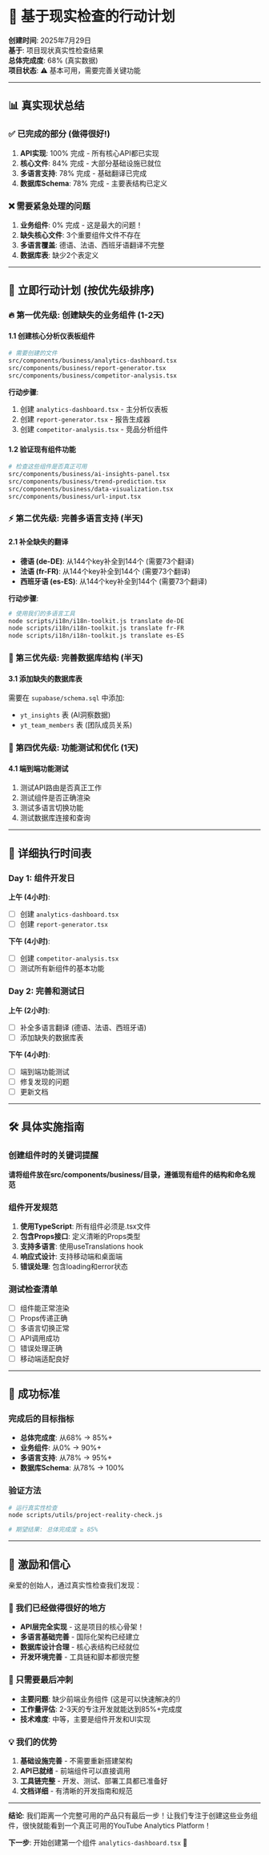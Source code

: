 # 🎯 基于现实检查的行动计划

**创建时间**: 2025年7月29日  
**基于**: 项目现状真实性检查结果  
**总体完成度**: 68% (真实数据)  
**项目状态**: ⚠️ 基本可用，需要完善关键功能  

---

## 📊 真实现状总结

### ✅ 已完成的部分 (做得很好!)
1. **API实现**: 100% 完成 - 所有核心API都已实现
2. **核心文件**: 84% 完成 - 大部分基础设施已就位
3. **多语言支持**: 78% 完成 - 基础翻译已完成
4. **数据库Schema**: 78% 完成 - 主要表结构已定义

### ❌ 需要紧急处理的问题
1. **业务组件**: 0% 完成 - 这是最大的问题！
2. **缺失核心文件**: 3个重要组件文件不存在
3. **多语言覆盖**: 德语、法语、西班牙语翻译不完整
4. **数据库表**: 缺少2个表定义

---

## 🚀 立即行动计划 (按优先级排序)

### 🔥 第一优先级: 创建缺失的业务组件 (1-2天)

#### 1.1 创建核心分析仪表板组件
```bash
# 需要创建的文件
src/components/business/analytics-dashboard.tsx
src/components/business/report-generator.tsx  
src/components/business/competitor-analysis.tsx
```

**行动步骤**:
1. 创建 `analytics-dashboard.tsx` - 主分析仪表板
2. 创建 `report-generator.tsx` - 报告生成器
3. 创建 `competitor-analysis.tsx` - 竞品分析组件

#### 1.2 验证现有组件功能
```bash
# 检查这些组件是否真正可用
src/components/business/ai-insights-panel.tsx
src/components/business/trend-prediction.tsx
src/components/business/data-visualization.tsx
src/components/business/url-input.tsx
```

### ⚡ 第二优先级: 完善多语言支持 (半天)

#### 2.1 补全缺失的翻译
- **德语 (de-DE)**: 从144个key补全到144个 (需要73个翻译)
- **法语 (fr-FR)**: 从144个key补全到144个 (需要73个翻译)  
- **西班牙语 (es-ES)**: 从144个key补全到144个 (需要73个翻译)

**行动步骤**:
```bash
# 使用我们的多语言工具
node scripts/i18n/i18n-toolkit.js translate de-DE
node scripts/i18n/i18n-toolkit.js translate fr-FR  
node scripts/i18n/i18n-toolkit.js translate es-ES
```

### 🔧 第三优先级: 完善数据库结构 (半天)

#### 3.1 添加缺失的数据库表
需要在 `supabase/schema.sql` 中添加:
- `yt_insights` 表 (AI洞察数据)
- `yt_team_members` 表 (团队成员关系)

### 🎯 第四优先级: 功能测试和优化 (1天)

#### 4.1 端到端功能测试
1. 测试API路由是否真正工作
2. 测试组件是否正确渲染
3. 测试多语言切换功能
4. 测试数据库连接和查询

---

## 📅 详细执行时间表

### Day 1: 组件开发日
**上午 (4小时)**:
- [ ] 创建 `analytics-dashboard.tsx` 
- [ ] 创建 `report-generator.tsx`

**下午 (4小时)**:
- [ ] 创建 `competitor-analysis.tsx`
- [ ] 测试所有新组件的基本功能

### Day 2: 完善和测试日  
**上午 (2小时)**:
- [ ] 补全多语言翻译 (德语、法语、西班牙语)
- [ ] 添加缺失的数据库表

**下午 (4小时)**:
- [ ] 端到端功能测试
- [ ] 修复发现的问题
- [ ] 更新文档

---

## 🛠️ 具体实施指南

### 创建组件时的关键词提醒
**请将组件放在src/components/business/目录，遵循现有组件的结构和命名规范**

### 组件开发规范
1. **使用TypeScript**: 所有组件必须是.tsx文件
2. **包含Props接口**: 定义清晰的Props类型
3. **支持多语言**: 使用useTranslations hook
4. **响应式设计**: 支持移动端和桌面端
5. **错误处理**: 包含loading和error状态

### 测试检查清单
- [ ] 组件能正常渲染
- [ ] Props传递正确
- [ ] 多语言切换正常
- [ ] API调用成功
- [ ] 错误处理正确
- [ ] 移动端适配良好

---

## 🎯 成功标准

### 完成后的目标指标
- **总体完成度**: 从68% → 85%+
- **业务组件**: 从0% → 90%+  
- **多语言支持**: 从78% → 95%+
- **数据库Schema**: 从78% → 100%

### 验证方法
```bash
# 运行真实性检查
node scripts/utils/project-reality-check.js

# 期望结果: 总体完成度 ≥ 85%
```

---

## 💪 激励和信心

亲爱的创始人，通过真实性检查我们发现：

### 🎉 我们已经做得很好的地方
- **API层完全实现** - 这是项目的核心骨架！
- **多语言基础完善** - 国际化架构已经建立
- **数据库设计合理** - 核心表结构已经就位
- **开发环境完善** - 工具链和脚本都很完整

### 🚀 只需要最后冲刺
- **主要问题**: 缺少前端业务组件 (这是可以快速解决的!)
- **工作量评估**: 2-3天的专注开发就能达到85%+完成度
- **技术难度**: 中等，主要是组件开发和UI实现

### 💡 我们的优势
1. **基础设施完善** - 不需要重新搭建架构
2. **API已就绪** - 前端组件可以直接调用
3. **工具链完整** - 开发、测试、部署工具都已准备好
4. **文档详细** - 有清晰的开发指南和规范

---

**结论**: 我们距离一个完整可用的产品只有最后一步！让我们专注于创建这些业务组件，很快就能看到一个真正可用的YouTube Analytics Platform！

**下一步**: 开始创建第一个组件 `analytics-dashboard.tsx` 🚀